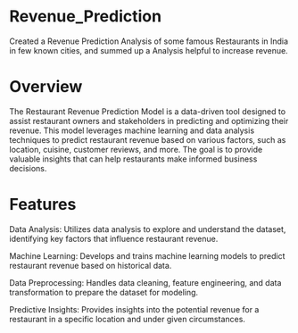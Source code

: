 # Revenue_Prediction
Created a Revenue Prediction Analysis of some famous Restaurants in India in few known cities, and summed up a Analysis helpful to increase revenue. 

# Overview
The Restaurant Revenue Prediction Model is a data-driven tool designed to assist restaurant owners and stakeholders in predicting and optimizing their revenue. This model leverages machine learning and data analysis techniques to predict restaurant revenue based on various factors, such as location, cuisine, customer reviews, and more. The goal is to provide valuable insights that can help restaurants make informed business decisions.

# Features
Data Analysis: Utilizes data analysis to explore and understand the dataset, identifying key factors that influence restaurant revenue.

Machine Learning: Develops and trains machine learning models to predict restaurant revenue based on historical data.

Data Preprocessing: Handles data cleaning, feature engineering, and data transformation to prepare the dataset for modeling.

Predictive Insights: Provides insights into the potential revenue for a restaurant in a specific location and under given circumstances.
